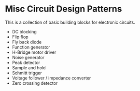# Misc Circuit Design Patterns

This is a collection of basic building blocks for electronic circuits.

- DC blocking
- Flip flop
- Fly back diode
- Function generator
- H-Bridge motor driver
- Noise generator
- Peak detector
- Sample and hold
- Schmitt trigger
- Voltage follower / impedance converter
- Zero crossing detector